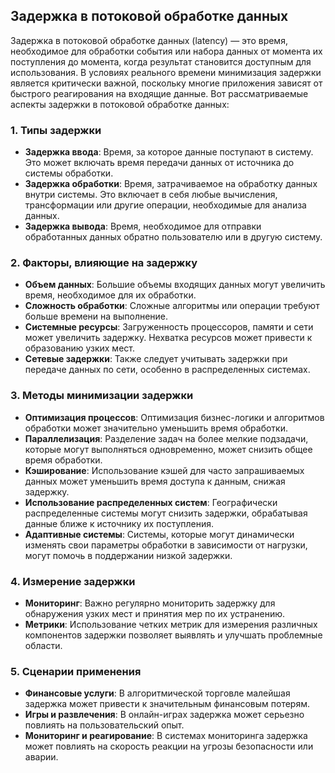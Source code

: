 ## Задержка в потоковой обработке данных

Задержка в потоковой обработке данных (latency) — это время, необходимое для обработки события или набора данных от момента их поступления до момента, когда результат становится доступным для использования. В условиях реального времени минимизация задержки является критически важной, поскольку многие приложения зависят от быстрого реагирования на входящие данные. Вот рассматриваемые аспекты задержки в потоковой обработке данных:

### 1. **Типы задержки**
- **Задержка ввода**: Время, за которое данные поступают в систему. Это может включать время передачи данных от источника до системы обработки.
- **Задержка обработки**: Время, затрачиваемое на обработку данных внутри системы. Это включает в себя любые вычисления, трансформации или другие операции, необходимые для анализа данных.
- **Задержка вывода**: Время, необходимое для отправки обработанных данных обратно пользователю или в другую систему.

### 2. **Факторы, влияющие на задержку**
- **Объем данных**: Большие объемы входящих данных могут увеличить время, необходимое для их обработки.
- **Сложность обработки**: Сложные алгоритмы или операции требуют больше времени на выполнение.
- **Системные ресурсы**: Загруженность процессоров, памяти и сети может увеличить задержку. Нехватка ресурсов может привести к образованию узких мест.
- **Сетевые задержки**: Также следует учитывать задержки при передаче данных по сети, особенно в распределенных системах.

### 3. **Методы минимизации задержки**
- **Оптимизация процессов**: Оптимизация бизнес-логики и алгоритмов обработки может значительно уменьшить время обработки.
- **Параллелизация**: Разделение задач на более мелкие подзадачи, которые могут выполняться одновременно, может снизить общее время обработки.
- **Кэширование**: Использование кэшей для часто запрашиваемых данных может уменьшить время доступа к данным, снижая задержку.
- **Использование распределенных систем**: Географически распределенные системы могут снизить задержки, обрабатывая данные ближе к источнику их поступления.
- **Адаптивные системы**: Системы, которые могут динамически изменять свои параметры обработки в зависимости от нагрузки, могут помочь в поддержании низкой задержки.

### 4. **Измерение задержки**
- **Мониторинг**: Важно регулярно мониторить задержку для обнаружения узких мест и принятия мер по их устранению.
- **Метрики**: Использование четких метрик для измерения различных компонентов задержки позволяет выявлять и улучшать проблемные области.

### 5. **Сценарии применения**
- **Финансовые услуги**: В алгоритмической торговле малейшая задержка может привести к значительным финансовым потерям.
- **Игры и развлечения**: В онлайн-играх задержка может серьезно повлиять на пользовательский опыт.
- **Мониторинг и реагирование**: В системах мониторинга задержка может повлиять на скорость реакции на угрозы безопасности или аварии.